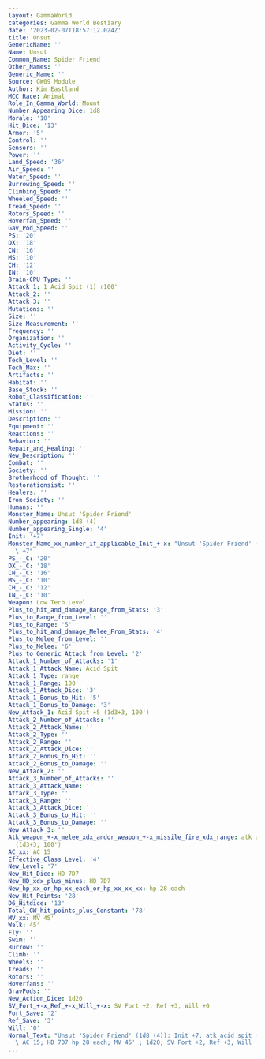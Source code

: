 ```yaml
---
layout: GammaWorld
categories: Gamma World Bestiary
date: '2023-02-07T18:57:12.024Z'
title: Unsut
GenericName: ''
Name: Unsut
Common_Name: Spider Friend
Other_Names: ''
Generic_Name: ''
Source: GW09 Module
Author: Kim Eastland
MCC Race: Animal
Role_In_Gamma_World: Mount
Number_Appearing_Dice: 1d8
Morale: '10'
Hit_Dice: '13'
Armor: '5'
Control: ''
Sensors: ''
Power: ''
Land_Speed: '36'
Air_Speed: ''
Water_Speed: ''
Burrowing_Speed: ''
Climbing_Speed: ''
Wheeled_Speed: ''
Tread_Speed: ''
Rotors_Speed: ''
Hoverfan_Speed: ''
Gav_Pod_Speed: ''
PS: '20'
DX: '18'
CN: '16'
MS: '10'
CH: '12'
IN: '10'
Brain-CPU Type: ''
Attack_1: 1 Acid Spit (1) r100'
Attack_2: ''
Attack_3: ''
Mutations: ''
Size: ''
Size_Measurement: ''
Frequency: ''
Organization: ''
Activity_Cycle: ''
Diet: ''
Tech_Level: ''
Tech_Max: ''
Artifacts: ''
Habitat: ''
Base_Stock: ''
Robot_Classification: ''
Status: ''
Mission: ''
Description: ''
Equipment: ''
Reactions: ''
Behavior: ''
Repair_and_Healing: ''
New_Description: ''
Combat: ''
Society: ''
Brotherhood_of_Thought: ''
Restorationsist: ''
Healers: ''
Iron_Society: ''
Humans: ''
Monster_Name: Unsut 'Spider Friend'
Number_appearing: 1d8 (4)
Number_appearing_Single: '4'
Init: '+7'
Monster_Name_xx_number_if_applicable_Init_+-x: "Unsut 'Spider Friend' (1d8 (4)): Init\
  \ +7"
PS_-_C: '20'
DX_-_C: '18'
CN_-_C: '16'
MS_-_C: '10'
CH_-_C: '12'
IN_-_C: '10'
Weapon: Low Tech Level
Plus_to_hit_and_damage_Range_from_Stats: '3'
Plus_to_Range_from_Level: ''
Plus_to_Range: '5'
Plus_to_hit_and_damage_Melee_From_Stats: '4'
Plus_to_Melee_from_Level: ''
Plus_to_Melee: '6'
Plus_to_Generic_Attack_from_Level: '2'
Attack_1_Number_of_Attacks: '1'
Attack_1_Attack_Name: Acid Spit
Attack_1_Type: range
Attack_1_Range: 100'
Attack_1_Attack_Dice: '3'
Attack_1_Bonus_to_Hit: '5'
Attack_1_Bonus_to_Damage: '3'
New_Attack_1: Acid Spit +5 (1d3+3, 100')
Attack_2_Number_of_Attacks: ''
Attack_2_Attack_Name: ''
Attack_2_Type: ''
Attack_2_Range: ''
Attack_2_Attack_Dice: ''
Attack_2_Bonus_to_Hit: ''
Attack_2_Bonus_to_Damage: ''
New_Attack_2: ''
Attack_3_Number_of_Attacks: ''
Attack_3_Attack_Name: ''
Attack_3_Type: ''
Attack_3_Range: ''
Attack_3_Attack_Dice: ''
Attack_3_Bonus_to_Hit: ''
Attack_3_Bonus_to_Damage: ''
New_Attack_3: ''
Atk_weapon_+-x_melee_xdx_andor_weapon_+-x_missile_fire_xdx_range: atk acid spit +5
  (1d3+3, 100')
AC_xx: AC 15
Effective_Class_Level: '4'
New_Level: '7'
New_Hit_Dice: HD 7D7
New_HD_xdx_plus_minus: HD 7D7
New_hp_xx_or_hp_xx_each_or_hp_xx_xx_xx: hp 28 each
New_Hit_Points: '28'
D6_Hitdice: '13'
Total_GW_hit_points_plus_Constant: '78'
MV_xx: MV 45'
Walk: 45'
Fly: ''
Swim: ''
Burrow: ''
Climb: ''
Wheels: ''
Treads: ''
Rotors: ''
Hoverfans: ''
GravPods: ''
New_Action_Dice: 1d20
SV_Fort_+-x_Ref_+-x_Will_+-x: SV Fort +2, Ref +3, Will +0
Fort_Save: '2'
Ref_Save: '3'
Will: '0'
Normal_Text: "Unsut 'Spider Friend' (1d8 (4)): Init +7; atk acid spit +5 (1d3+3, 100');\
  \ AC 15; HD 7D7 hp 28 each; MV 45' ; 1d20; SV Fort +2, Ref +3, Will +0"
...
```

